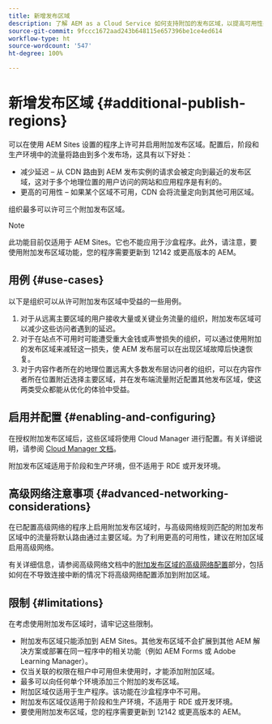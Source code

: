 ```yaml
---
title: 新增发布区域
description: 了解 AEM as a Cloud Service 如何支持附加的发布区域，以提高可用性并减少延迟。
source-git-commit: 9fccc1672aad243b648115e657396be1ce4ed614
workflow-type: ht
source-wordcount: '547'
ht-degree: 100%

---
```



# 新增发布区域 {#additional-publish-regions}

可以在使用 AEM Sites 设置的程序上许可并启用附加发布区域。配置后，阶段和生产环境中的流量将路由到多个发布场，这具有以下好处：

* 减少延迟 – 从 CDN 路由到 AEM 发布实例的请求会被定向到最近的发布区域，这对于多个地理位置的用户访问的网站和应用程序是有利的。
* 更高的可用性 – 如果某个区域不可用，CDN 会将流量定向到其他可用区域。

组织最多可以许可三个附加发布区域。

>[!NOTE]
>
>此功能目前仅适用于 AEM Sites。它也不能应用于沙盒程序。此外，请注意，要使用附加发布区域功能，您的程序需要更新到 12142 或更高版本的 AEM。

## 用例 {#use-cases}

以下是组织可以从许可附加发布区域中受益的一些用例。

1. 对于从远离主要区域的用户接收大量或关键业务流量的组织，附加发布区域可以减少这些访问者遇到的延迟。
1. 对于在站点不可用时可能遭受重大金钱或声誉损失的组织，可以通过使用附加的发布区域来减轻这一损失，使 AEM 发布层可以在出现区域故障后快速恢复。
1. 对于内容作者所在的地理位置远离大多数发布层访问者的组织，可以在内容作者所在位置附近选择主要区域，并在发布端流量附近配置其他发布区域，使这两类受众都能从优化的体验中受益。

## 启用并配置 {#enabling-and-configuring}

在授权附加发布区域后，这些区域将使用 Cloud Manager 进行配置。有关详细说明，请参阅 [Cloud Manager 文档](/help/implementing/cloud-manager/manage-environments.md#multiple-regions)。

附加发布区域适用于阶段和生产环境，但不适用于 RDE 或开发环境。

## 高级网络注意事项 {#advanced-networking-considerations}

在已配置高级网络的程序上启用附加发布区域时，与高级网络规则匹配的附加发布区域中的流量将默认路由通过主要区域。为了利用更高的可用性，建议在附加区域启用高级网络。

有关详细信息，请参阅高级网络文档中的[附加发布区域的高级网络配置](/help/security/configuring-advanced-networking.md#advanced-networking-configuration-for-additional-publish-regions)部分，包括如何在不导致连接中断的情况下将高级网络配置添加到附加区域。

## 限制 {#limitations}

在考虑使用附加发布区域时，请牢记这些限制。

* 附加发布区域只能添加到 AEM Sites。其他发布区域不会扩展到其他 AEM 解决方案或部署在同一程序中的相关功能（例如 AEM Forms 或 Adob&#x200B;&#x200B;e Learning Manager）。
* 仅当关联的权限在租户中可用但未使用时，才能添加附加区域。
* 最多可以向任何单个环境添加三个附加的发布区域。
* 附加区域仅适用于生产程序。该功能在沙盒程序中不可用。
* 附加发布区域仅适用于阶段和生产环境，不适用于 RDE 或开发环境。
* 要使用附加发布区域，您的程序需要更新到 12142 或更高版本的 AEM。
